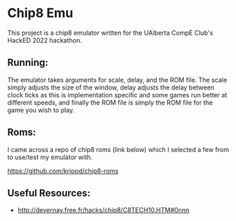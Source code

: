 # Chip8 Emu

This project is a chip8 emulator written for the UAlberta CompE Club's HackED 2022 hackathon.

## Running:

The emulator takes arguments for scale, delay, and the ROM file. The scale simply adjusts the size of the window, delay adjusts the delay between clock ticks as this is implementation specific and some games run better at different speeds, and finally the ROM file is simply the ROM file for the game you wish to play.

## Roms:

I came across a repo of chip8 roms (link below) which I selected a few from to use/test my emulator with.

https://github.com/kripod/chip8-roms

## Useful Resources:
- http://devernay.free.fr/hacks/chip8/C8TECH10.HTM#0nnn
